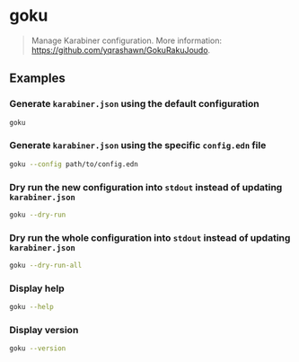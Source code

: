 # goku

> Manage Karabiner configuration. More information: <https://github.com/yqrashawn/GokuRakuJoudo>.

## Examples

### Generate `karabiner.json` using the default configuration

```bash
goku
```

### Generate `karabiner.json` using the specific `config.edn` file

```bash
goku --config path/to/config.edn
```

### Dry run the new configuration into `stdout` instead of updating `karabiner.json`

```bash
goku --dry-run
```

### Dry run the whole configuration into `stdout` instead of updating `karabiner.json`

```bash
goku --dry-run-all
```

### Display help

```bash
goku --help
```

### Display version

```bash
goku --version
```
